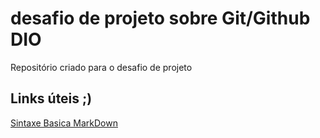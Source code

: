 # desafio de projeto sobre Git/Github DIO
Repositório criado para o desafio de projeto

## Links úteis ;)
[Sintaxe Basica MarkDown](https://www.markdownguide.org/basic-syntax)
